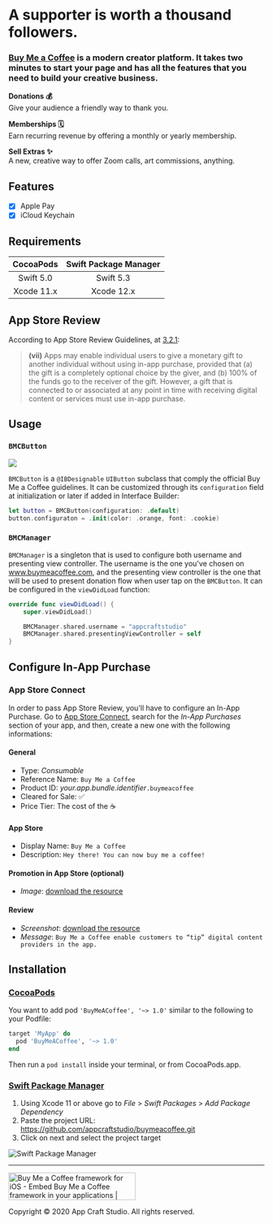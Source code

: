 # A supporter is  worth a thousand  followers. 

### [Buy Me a Coffee](https://www.buymeacoffee.com) is a modern creator platform. It takes two minutes to start your page and has all the features that you need to build your creative business.

**Donations :moneybag:**  
Give your audience a friendly way to thank you.

**Memberships :spiral_calendar:**  
Earn recurring revenue by offering a monthly or yearly membership.

**Sell Extras :sparkles:**  
A new, creative way to offer Zoom calls, art commissions, anything.

## Features

- [X] Apple Pay
- [X] iCloud Keychain

## Requirements

CocoaPods | Swift Package Manager
:---: | :---:
Swift 5.0 | Swift 5.3
Xcode 11.x | Xcode 12.x

## App Store Review

According to App Store Review Guidelines, at [3.2.1](https://developer.apple.com/app-store/review/guidelines/#acceptable):

> **(vii)** Apps may enable individual users to give a monetary gift to another individual without using in-app purchase, provided that (a) the gift is a completely optional choice by the giver, and (b) 100% of the funds go to the receiver of the gift. However, a gift that is connected to or associated at any point in time with receiving digital content or services must use in-app purchase.

## Usage
### `BMCButton`

[<img src="https://github.com/appcraftstudio/buymeacoffee/raw/master/Images/snapshot-bmc-button.png">](https://www.buymeacoffee.com/appcraftstudio)

`BMCButton` is a `@IBDesignable` `UIButton` subclass that comply the official Buy Me a Coffee guidelines. 
It can be customized through its `configuration` field at initialization or later if added in Interface Builder:

```swift
let button = BMCButton(configuration: .default)
button.configuraton = .init(color: .orange, font: .cookie)
```

### `BMCManager`

`BMCManager` is a singleton that is used to configure both username and presenting view controller. The username is the one you've chosen on www.buymeacoffee.com, and the presenting view controller is the one that will be used to present donation flow when user tap on the `BMCButton`.
It can be configured in the `viewDidLoad` function:

```swift
override func viewDidLoad() {
    super.viewDidLoad()

    BMCManager.shared.username = "appcraftstudio"
    BMCManager.shared.presentingViewController = self
}
```

## Configure In-App Purchase

### App Store Connect

In order to pass App Store Review, you'll have to configure an In-App Purchase. Go to [App Store Connect](https://appstoreconnect.apple.com), search for the *In-App Purchases* section of your app, and then, create a new one with the following informations:

#### General
- Type: *Consumable*
- Reference Name: `Buy Me a Coffee`
- Product ID: *your.app.bundle.identifier*`.buymeacoffee`
- Cleared for Sale: :white_check_mark:
- Price Tier: The cost of the :coffee:

#### App Store
- Display Name: `Buy Me a Coffee`
- Description: `Hey there! You can now buy me a coffee!`

#### Promotion in App Store (optional)
- *Image*: [download the resource](https://github.com/appcraftstudio/buymeacoffee/raw/master/Images/in-app-purchase-promotional-image.jpg)

#### Review
- *Screenshot*: [download the resource](https://github.com/appcraftstudio/buymeacoffee/raw/master/Images/in-app-purchase-promotional-image.jpg)
- *Message*: `Buy Me a Coffee enable customers to “tip” digital content providers in the app.`

## Installation

### [CocoaPods](https://guides.cocoapods.org/using/using-cocoapods.html)

You want to add pod `'BuyMeACoffee', '~> 1.0'` similar to the following to your Podfile:
```rb
target 'MyApp' do
  pod 'BuyMeACoffee', '~> 1.0'
end
```
Then run a `pod install` inside your terminal, or from CocoaPods.app.

### [Swift Package Manager](https://swift.org/package-manager/)

1. Using Xcode 11 or above go to *File* > *Swift Packages* > *Add Package Dependency*
2. Paste the project URL: https://github.com/appcraftstudio/buymeacoffee.git
3. Click on next and select the project target

![Swift Package Manager](https://github.com/appcraftstudio/buymeacoffee/raw/master/Images/screenshot-xcode-spm.png)

---

<a href="https://www.producthunt.com/posts/buy-me-a-coffee-framework-for-ios?utm_source=badge-featured&utm_medium=badge&utm_souce=badge-buy-me-a-coffee-framework-for-ios" target="_blank"><img src="https://api.producthunt.com/widgets/embed-image/v1/featured.svg?post_id=233953&theme=dark" alt="Buy Me a Coffee framework for iOS - Embed Buy Me a Coffee framework in your applications | Product Hunt Embed" style="width: 250px; height: 54px;" width="250px" height="54px" /></a>

Copyright © 2020 App Craft Studio. All rights reserved.

